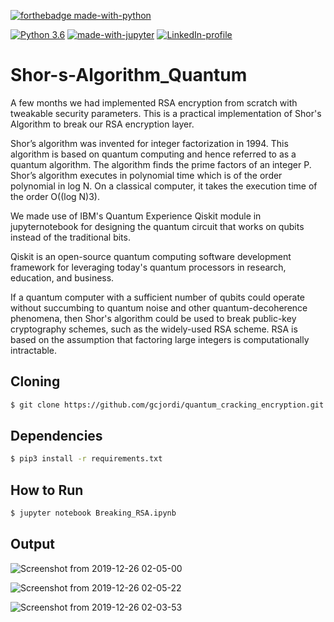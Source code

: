 [![forthebadge made-with-python](http://ForTheBadge.com/images/badges/made-with-python.svg)](https://www.python.org/)

[![Python 3.6](https://img.shields.io/badge/python-3.6-green.svg)](https://www.python.org/downloads/release/python-360/) [![made-with-jupyter](https://img.shields.io/badge/Made%20with-Jupyter-1f425f.svg)](http://jupyter.org/) [![LinkedIn-profile](https://img.shields.io/badge/LinkedIn-gcjordi-blue.svg)](https://www.linkedin.com/in/gcjordi/)

# Shor-s-Algorithm_Quantum

A few months we had implemented RSA encryption from scratch with tweakable security parameters. This is a practical implementation of Shor's Algorithm to break our RSA encryption layer.

Shor’s algorithm was invented for integer factorization in 1994.  This algorithm is based on quantum computing and hence referred to as a quantum algorithm. The algorithm finds the prime factors of an integer P. Shor’s algorithm executes in polynomial time which is of the order polynomial in log N. On a classical computer,  it takes the execution time of the order O((log N)3).

We made use of IBM's Quantum Experience Qiskit module in jupyternotebook for designing the quantum circuit that works on qubits instead of the traditional bits.

Qiskit is an open-source quantum computing software development framework for leveraging today's quantum processors in research, education, and business.

If a quantum computer with a sufficient number of qubits could operate without succumbing to quantum noise and other quantum-decoherence phenomena, then Shor's algorithm could be used to break public-key cryptography schemes, such as the widely-used RSA scheme. RSA is based on the assumption that factoring large integers is computationally intractable. 

## Cloning
```bash
$ git clone https://github.com/gcjordi/quantum_cracking_encryption.git
```

## Dependencies
```bash
$ pip3 install -r requirements.txt
```

## How to Run
```bash
$ jupyter notebook Breaking_RSA.ipynb
```

## Output

![Screenshot from 2019-12-26 02-05-00](https://user-images.githubusercontent.com/36446402/71672203-5526ac00-2d9b-11ea-9aff-27a6d9705b33.png)

![Screenshot from 2019-12-26 02-05-22](https://user-images.githubusercontent.com/36446402/71672216-59eb6000-2d9b-11ea-95c7-4d543931f7b2.png)

![Screenshot from 2019-12-26 02-03-53](https://user-images.githubusercontent.com/36446402/71672192-4cce7100-2d9b-11ea-9a33-68202196974c.png)

